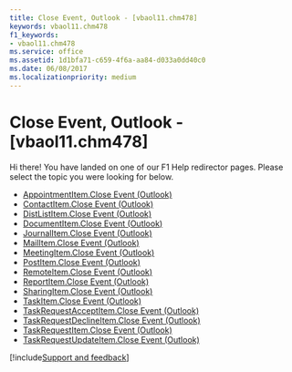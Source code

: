 ```yaml
---
title: Close Event, Outlook - [vbaol11.chm478]
keywords: vbaol11.chm478
f1_keywords:
- vbaol11.chm478
ms.service: office
ms.assetid: 1d1bfa71-c659-4f6a-aa84-d033a0dd40c0
ms.date: 06/08/2017
ms.localizationpriority: medium
---
```



# Close Event, Outlook - [vbaol11.chm478]

Hi there! You have landed on one of our F1 Help redirector pages. Please select the topic you were looking for below.

- [AppointmentItem.Close Event (Outlook)](https://msdn.microsoft.com/library/1af9cc71-36d1-e759-5151-401c899ae13b%28Office.15%29.aspx)
- [ContactItem.Close Event (Outlook)](https://msdn.microsoft.com/library/beeeb53c-94fe-ae1b-7870-87bd37b3debf%28Office.15%29.aspx)
- [DistListItem.Close Event (Outlook)](https://msdn.microsoft.com/library/aaa6dced-cfc7-4dd1-4437-b49d2d3f883e%28Office.15%29.aspx)
- [DocumentItem.Close Event (Outlook)](https://msdn.microsoft.com/library/13aecc0c-9e71-7e47-147a-0af020c857bd%28Office.15%29.aspx)
- [JournalItem.Close Event (Outlook)](https://msdn.microsoft.com/library/799ff435-3fca-85a5-bc39-99ffaf237505%28Office.15%29.aspx)
- [MailItem.Close Event (Outlook)](https://msdn.microsoft.com/library/95caf7b5-d139-8b8b-bcd2-874243c4ed50%28Office.15%29.aspx)
- [MeetingItem.Close Event (Outlook)](https://msdn.microsoft.com/library/9af94b62-d992-39e8-ddce-507db6a2febb%28Office.15%29.aspx)
- [PostItem.Close Event (Outlook)](https://msdn.microsoft.com/library/60d3027a-49ae-8425-6414-4987e5568040%28Office.15%29.aspx)
- [RemoteItem.Close Event (Outlook)](https://msdn.microsoft.com/library/77276903-9e9e-713a-5844-c4efd36a020d%28Office.15%29.aspx)
- [ReportItem.Close Event (Outlook)](https://msdn.microsoft.com/library/d20e50a8-c73d-d866-0cd0-d6085a3b6eb6%28Office.15%29.aspx)
- [SharingItem.Close Event (Outlook)](https://msdn.microsoft.com/library/0d7aa2c4-d80d-5111-7b83-ae0693991260%28Office.15%29.aspx)
- [TaskItem.Close Event (Outlook)](https://msdn.microsoft.com/library/a2514e35-cdcf-ba93-ad55-b0cc6f64bd78%28Office.15%29.aspx)
- [TaskRequestAcceptItem.Close Event (Outlook)](https://msdn.microsoft.com/library/93504a80-71ae-ff95-1b39-5aef22dabdb8%28Office.15%29.aspx)
- [TaskRequestDeclineItem.Close Event (Outlook)](https://msdn.microsoft.com/library/38c0ec84-3821-59e9-b431-a8968c88c092%28Office.15%29.aspx)
- [TaskRequestItem.Close Event (Outlook)](https://msdn.microsoft.com/library/d572bebe-11e5-9525-ce99-f4eb33255410%28Office.15%29.aspx)
- [TaskRequestUpdateItem.Close Event (Outlook)](https://msdn.microsoft.com/library/9843b2f1-109e-08f4-065b-fe6fa0df31e5%28Office.15%29.aspx)

[!include[Support and feedback](~/includes/feedback-boilerplate.md)]